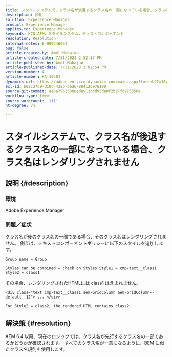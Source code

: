 ```yaml
---
title: スタイルシステムで、クラス名が後退するクラス名の一部になっている場合、クラス名はレンダリングされません
description: 説明
solution: Experience Manager
product: Experience Manager
applies-to: Experience Manager
keywords: KCS,AEM，スタイルシステム，テキストコンポーネント
resolution: Resolution
internal-notes: E-000246064
bug: false
article-created-by: Amol Mahajan
article-created-date: 7/31/2023 2:52:17 PM
article-published-by: Amol Mahajan
article-published-date: 7/31/2023 3:02:54 PM
version-number: 4
article-number: KA-16501
dynamics-url: https://adobe-ent.crm.dynamics.com/main.aspx?forceUCI=1&pagetype=entityrecord&etn=knowledgearticle&id=c457fdd0-b12f-ee11-bdf3-6045bd006149
exl-id: b02c3769-d10c-435b-b6d6-88412b976100
source-git-commit: aa6a79635380eda913ddd95da0f2b97fc975356e
workflow-type: tm+mt
source-wordcount: '111'
ht-degree: 7%

---
```


# スタイルシステムで、クラス名が後退するクラス名の一部になっている場合、クラス名はレンダリングされません

## 説明 {#description}


### <b>環境</b>

Adobe Experience Manager



### <b>問題／症状</b>

クラス名が後のクラス名の一部である場合、そのクラス名はレンダリングされません。 例えば、テキストコンポーネントポリシーに以下のスタイルを追加します。


```
Group name = Group
```


`Styles can be combined = check on Styles Style1 = cmp-text__class1 Style2 = class1`



その場合、レンダリングされたHTMLには class1 は含まれません。


```
<div class="text cmp-text__class1 aem-GridColumn aem-GridColumn--default--12"> ... </div>
```


`For Style2 = class2, the rendered HTML contains class2.`


## 解決策 {#resolution}


AEM 6.4 以降、現在のロジックでは、クラス名が先行するクラス名の一部であるかどうかが確認されます。 すべてのクラス名が一意になるように、BEM に似たクラス名規則を使用します。
